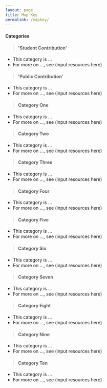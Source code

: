 ```yaml
---
layout: page
title: Map Key
permalink: /mapkey/
---
```


#### Categories
> #### 'Student Contribution'
* This category is ...
* For more on ..., see (input resources here)

> #### 'Public Contribution'
* This category is ...
* For more on ..., see (input resources here)

> #### Category One
* This category is ...
* For more on ..., see (input resources here)

> #### Category Two
* This category is ...
* For more on ..., see (input resources here)

> #### Category Three
* This category is ...
* For more on ..., see (input resources here)

> #### Category Four
* This category is ...
* For more on ..., see (input resources here)

> #### Category Five
* This category is ...
* For more on ..., see (input resources here)

> #### Category Six
* This category is ...
* For more on ..., see (input resources here)

> #### Category Seven
* This category is ...
* For more on ..., see (input resources here)

> #### Category Eight
* This category is ...
* For more on ..., see (input resources here)

> #### Category Nine
* This category is ...
* For more on ..., see (input resources here)

> #### Category Ten
* This category is ...
* For more on ..., see (input resources here)
